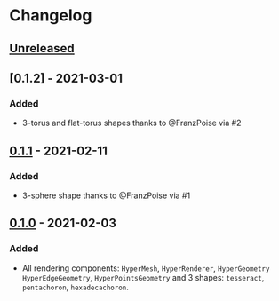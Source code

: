 # Changelog

## [Unreleased]

## [0.1.2] - 2021-03-01

### Added

- 3-torus and flat-torus shapes thanks to @FranzPoise via #2

## [0.1.1] - 2021-02-11

### Added

- 3-sphere shape thanks to @FranzPoise via #1

## [0.1.0] - 2021-02-03

### Added

- All rendering components: `HyperMesh`, `HyperRenderer`, `HyperGeometry` `HyperEdgeGeometry`, `HyperPointsGeometry` and 3 shapes: `tesseract`, `pentachoron`, `hexadecachoron`.

[unreleased]: https://github.com/paradoxxxzero/four.js/compare/v0.1.1...HEAD
[0.1.1]: https://github.com/paradoxxxzero/four.js/compare/v0.1.0...v.0.1.1
[0.1.0]: https://github.com/paradoxxxzero/four.js/compare/...v0.1.0

